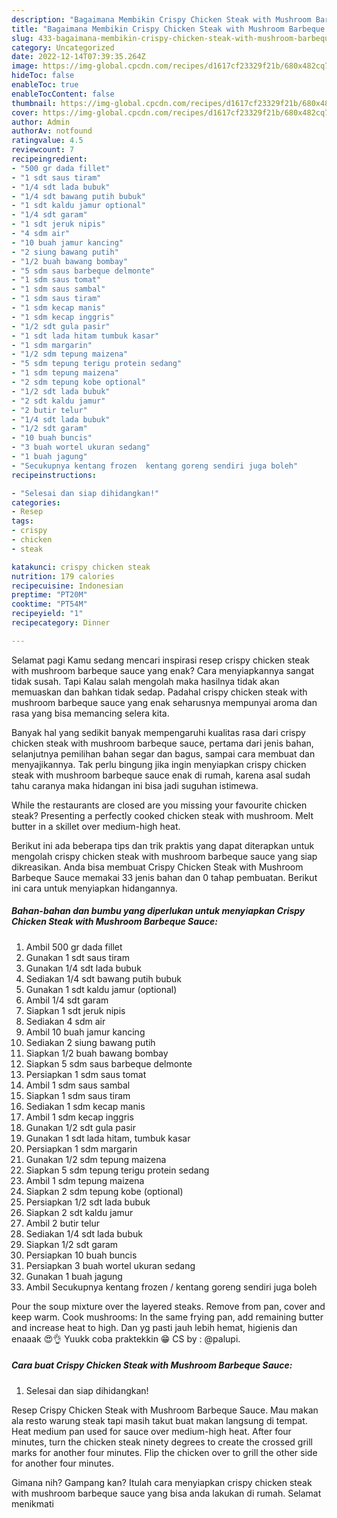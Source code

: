 ```yaml
---
description: "Bagaimana Membikin Crispy Chicken Steak with Mushroom Barbeque Sauce yang Bisa Manjain Lidah"
title: "Bagaimana Membikin Crispy Chicken Steak with Mushroom Barbeque Sauce yang Bisa Manjain Lidah"
slug: 433-bagaimana-membikin-crispy-chicken-steak-with-mushroom-barbeque-sauce-yang-bisa-manjain-lidah
category: Uncategorized
date: 2022-12-14T07:39:35.264Z
image: https://img-global.cpcdn.com/recipes/d1617cf23329f21b/680x482cq70/crispy-chicken-steak-with-mushroom-barbeque-sauce-foto-resep-utama.jpg
hideToc: false
enableToc: true
enableTocContent: false
thumbnail: https://img-global.cpcdn.com/recipes/d1617cf23329f21b/680x482cq70/crispy-chicken-steak-with-mushroom-barbeque-sauce-foto-resep-utama.jpg
cover: https://img-global.cpcdn.com/recipes/d1617cf23329f21b/680x482cq70/crispy-chicken-steak-with-mushroom-barbeque-sauce-foto-resep-utama.jpg
author: Admin
authorAv: notfound
ratingvalue: 4.5
reviewcount: 7
recipeingredient:
- "500 gr dada fillet"
- "1 sdt saus tiram"
- "1/4 sdt lada bubuk"
- "1/4 sdt bawang putih bubuk"
- "1 sdt kaldu jamur optional"
- "1/4 sdt garam"
- "1 sdt jeruk nipis"
- "4 sdm air"
- "10 buah jamur kancing"
- "2 siung bawang putih"
- "1/2 buah bawang bombay"
- "5 sdm saus barbeque delmonte"
- "1 sdm saus tomat"
- "1 sdm saus sambal"
- "1 sdm saus tiram"
- "1 sdm kecap manis"
- "1 sdm kecap inggris"
- "1/2 sdt gula pasir"
- "1 sdt lada hitam tumbuk kasar"
- "1 sdm margarin"
- "1/2 sdm tepung maizena"
- "5 sdm tepung terigu protein sedang"
- "1 sdm tepung maizena"
- "2 sdm tepung kobe optional"
- "1/2 sdt lada bubuk"
- "2 sdt kaldu jamur"
- "2 butir telur"
- "1/4 sdt lada bubuk"
- "1/2 sdt garam"
- "10 buah buncis"
- "3 buah wortel ukuran sedang"
- "1 buah jagung"
- "Secukupnya kentang frozen  kentang goreng sendiri juga boleh"
recipeinstructions:

- "Selesai dan siap dihidangkan!"
categories:
- Resep
tags:
- crispy
- chicken
- steak

katakunci: crispy chicken steak 
nutrition: 179 calories
recipecuisine: Indonesian
preptime: "PT20M"
cooktime: "PT54M"
recipeyield: "1"
recipecategory: Dinner

---
```



Selamat pagi Kamu sedang mencari inspirasi resep crispy chicken steak with mushroom barbeque sauce yang enak? Cara menyiapkannya sangat tidak susah. Tapi Kalau salah mengolah maka hasilnya tidak akan memuaskan dan bahkan tidak sedap. Padahal crispy chicken steak with mushroom barbeque sauce yang enak seharusnya mempunyai aroma dan rasa yang bisa memancing selera kita.


Banyak hal yang sedikit banyak mempengaruhi kualitas rasa dari crispy chicken steak with mushroom barbeque sauce, pertama dari jenis bahan, selanjutnya pemilihan bahan segar dan bagus, sampai cara membuat dan menyajikannya. Tak perlu bingung jika ingin menyiapkan crispy chicken steak with mushroom barbeque sauce enak di rumah, karena asal sudah tahu caranya maka hidangan ini bisa jadi suguhan istimewa.

While the restaurants are closed are you missing your favourite chicken steak? Presenting a perfectly cooked chicken steak with mushroom. Melt butter in a skillet over medium-high heat.


Berikut ini ada beberapa tips dan trik praktis yang dapat diterapkan untuk mengolah crispy chicken steak with mushroom barbeque sauce yang siap dikreasikan. Anda bisa membuat Crispy Chicken Steak with Mushroom Barbeque Sauce memakai 33 jenis bahan dan 0 tahap pembuatan. Berikut ini cara untuk menyiapkan hidangannya.

<!--inarticleads1-->

##### Bahan-bahan dan bumbu yang diperlukan untuk menyiapkan Crispy Chicken Steak with Mushroom Barbeque Sauce:

1. Ambil 500 gr dada fillet
1. Gunakan 1 sdt saus tiram
1. Gunakan 1/4 sdt lada bubuk
1. Sediakan 1/4 sdt bawang putih bubuk
1. Gunakan 1 sdt kaldu jamur (optional)
1. Ambil 1/4 sdt garam
1. Siapkan 1 sdt jeruk nipis
1. Sediakan 4 sdm air
1. Ambil 10 buah jamur kancing
1. Sediakan 2 siung bawang putih
1. Siapkan 1/2 buah bawang bombay
1. Siapkan 5 sdm saus barbeque delmonte
1. Persiapkan 1 sdm saus tomat
1. Ambil 1 sdm saus sambal
1. Siapkan 1 sdm saus tiram
1. Sediakan 1 sdm kecap manis
1. Ambil 1 sdm kecap inggris
1. Gunakan 1/2 sdt gula pasir
1. Gunakan 1 sdt lada hitam, tumbuk kasar
1. Persiapkan 1 sdm margarin
1. Gunakan 1/2 sdm tepung maizena
1. Siapkan 5 sdm tepung terigu protein sedang
1. Ambil 1 sdm tepung maizena
1. Siapkan 2 sdm tepung kobe (optional)
1. Persiapkan 1/2 sdt lada bubuk
1. Siapkan 2 sdt kaldu jamur
1. Ambil 2 butir telur
1. Sediakan 1/4 sdt lada bubuk
1. Siapkan 1/2 sdt garam
1. Persiapkan 10 buah buncis
1. Persiapkan 3 buah wortel ukuran sedang
1. Gunakan 1 buah jagung
1. Ambil Secukupnya kentang frozen / kentang goreng sendiri juga boleh


Pour the soup mixture over the layered steaks. Remove from pan, cover and keep warm. Cook mushrooms: In the same frying pan, add remaining butter and increase heat to high. Dan yg pasti jauh lebih hemat, higienis dan enaaak 😍👌 Yuukk coba praktekkin 😁 CS by : @palupi. 

<!--inarticleads2-->

##### Cara buat Crispy Chicken Steak with Mushroom Barbeque Sauce:


1. Selesai dan siap dihidangkan!

Resep Crispy Chicken Steak with Mushroom Barbeque Sauce. Mau makan ala resto warung steak tapi masih takut buat makan langsung di tempat. Heat medium pan used for sauce over medium-high heat. After four minutes, turn the chicken steak ninety degrees to create the crossed grill marks for another four minutes. Flip the chicken over to grill the other side for another four minutes. 

Gimana nih? Gampang kan? Itulah cara menyiapkan crispy chicken steak with mushroom barbeque sauce yang bisa anda lakukan di rumah. Selamat menikmati
